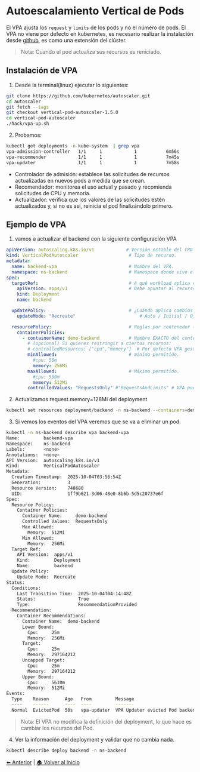 # Autoescalamiento Vertical de Pods

El VPA ajusta los `request` y `limits` de los pods y no el número de pods. El VPA no viene por defecto en kubernetes, es necesario realizar la instalación desde [github](https://github.com/kubernetes/autoscaler), es como una extensión del clúster.

> Nota: Cuando el pod actualiza sus recursos es reniciado.

## Instalación de VPA

1. Desde la terminal(linux) ejecutar lo siguientes:

```bash
git clone https://github.com/kubernetes/autoscaler.git
cd autoscaler
git fetch --tags
git checkout vertical-pod-autoscaler-1.5.0
cd vertical-pod-autoscaler
./hack/vpa-up.sh
```

2. Probamos:

```bash
kubectl get deployments -n kube-system  | grep vpa
vpa-admission-controller   1/1     1            1           6m56s
vpa-recommender            1/1     1            1           7m45s
vpa-updater                1/1     1            1           7m58s
```

* Controlador de admisión:  establece las solicitudes de recursos actualizadas en nuevos pods a medida que se crean.
* Recomendador:  monitorea el uso actual y pasado y recomienda solicitudes de CPU y memoria.
* Actualizador:  verifica que los valores de las solicitudes estén actualizados y, si no es así, reinicia el pod finalizándolo primero.


## Ejemplo de VPA

1. vamos a actualizar el backend con la siguiente configuración VPA

```yaml
apiVersion: autoscaling.k8s.io/v1            # Versión estable del CRD de VPA. :contentReference[oaicite:0]{index=0}
kind: VerticalPodAutoscaler                   # Tipo de recurso.
metadata:
  name: backend-vpa                           # Nombre del VPA.
  namespace: ns-backend                       # Namespace donde vive el Deployment objetivo y donde va a crearse el vpa.
spec:
  targetRef:                                  # A qué workload aplica el VPA (objeto “controlador”).
    apiVersion: apps/v1                       # Debe apuntar al recurso real (Deployment/StatefulSet/RS).
    kind: Deployment
    name: backend

  updatePolicy:                               # ¿Cuándo aplica cambios el VPA?
    updateMode: "Recreate"                        # Auto / Initial / Off / Recreate / InPlaceOrRecreate*. :contentReference[oaicite:1]{index=1}

  resourcePolicy:                             # Reglas por contenedor (límites, mínimos, etc.)
    containerPolicies:
      - containerName: demo-backend           # Nombre EXACTO del contenedor del pod (usa '*' para todos).
        # (opcional) Si quieres restringir a ciertos recursos:
        # controlledResources: ["cpu","memory"]  # Por defecto VPA gestiona cpu y memory. 
        minAllowed:                           # minimo permitido.
          #cpu: 50m
          memory: 256Mi
        maxAllowed:                           # Máximo permitido.
          #cpu: 500m                           
          memory: 512Mi
        controlledValues: "RequestsOnly" #"RequestsAndLimits" # VPA puede ajustar solo requests o requests+y limits. :contentReference[oaicite:2]{index=2}

```

2. Actualizamos request.memory=128Mi del deployment

```bash
kubectl set resources deployment/backend -n ns-backend --containers=demo-backend --requests=memory=128Mi
```

3. Si vemos los eventos del VPA veremos que se va a eliminar un pod.

```bash
kubectl -n ns-backend describe vpa backend-vpa
Name:         backend-vpa
Namespace:    ns-backend
Labels:       <none>
Annotations:  <none>
API Version:  autoscaling.k8s.io/v1
Kind:         VerticalPodAutoscaler
Metadata:
  Creation Timestamp:  2025-10-04T03:56:54Z
  Generation:          3
  Resource Version:    748680
  UID:                 1ff9b621-3d06-48e0-8b6b-5d5c20737e6f
Spec:
  Resource Policy:
    Container Policies:
      Container Name:     demo-backend
      Controlled Values:  RequestsOnly
      Max Allowed:
        Memory:  512Mi
      Min Allowed:
        Memory:  256Mi
  Target Ref:
    API Version:  apps/v1
    Kind:         Deployment
    Name:         backend
  Update Policy:
    Update Mode:  Recreate
Status:
  Conditions:
    Last Transition Time:  2025-10-04T04:14:48Z
    Status:                True
    Type:                  RecommendationProvided
  Recommendation:
    Container Recommendations:
      Container Name:  demo-backend
      Lower Bound:
        Cpu:     25m
        Memory:  256Mi
      Target:
        Cpu:     25m
        Memory:  297164212
      Uncapped Target:
        Cpu:     25m
        Memory:  297164212
      Upper Bound:
        Cpu:     5610m
        Memory:  512Mi
Events:
  Type    Reason      Age   From         Message
  ----    ------      ----  ----         -------
  Normal  EvictedPod  50s   vpa-updater  VPA Updater evicted Pod backend-7d986986d4-gh65g to apply resource recommendation.
```


> Nota: El VPA no modifica la definición del deployment, lo que hace es cambiar los recursos del Pod.

4. Ver la información del deployment y validar que no cambia nada.

```bash
kubectl describe deploy backend -n ns-backend
```

[⬅️ Anterior](../HPA/HPA.md) | [🏠 Volver al Inicio](../README.md)